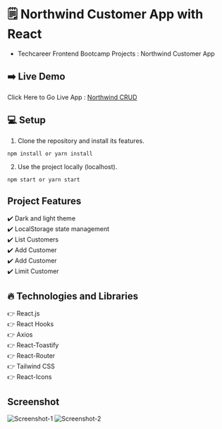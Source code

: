 # 🗒️ Northwind Customer App with React

- Techcareer Frontend Bootcamp Projects : Northwind Customer App

## ➡️ Live Demo

Click Here to Go Live App : [Northwind CRUD](https://furkanlebit7-northwind-crud.netlify.app/)

## :computer: Setup

1. Clone the repository and install its features.

```
npm install or yarn install
```

2. Use the project locally (localhost).

```
npm start or yarn start
```

## Project Features

:heavy_check_mark: Dark and light theme <br />
:heavy_check_mark: LocalStorage state management<br />
:heavy_check_mark: List Customers<br />
:heavy_check_mark: Add Customer<br />
:heavy_check_mark: Add Customer<br />
:heavy_check_mark: Limit Customer<br />

## :fire: Technologies and Libraries

:point_right: React.js <br />
:point_right: React Hooks <br />
:point_right: Axios <br />
:point_right: React-Toastify <br />
:point_right: React-Router <br />
:point_right: Tailwind CSS <br />
:point_right: React-Icons <br />

## Screenshot

![Screenshot-1](https://github.com/furkanlebit7/kodluyoruzilkrepo/assets/59422278/f370d4a4-86e4-4af2-a719-aad1aa78bc31)
![Screenshot-2](https://github.com/furkanlebit7/kodluyoruzilkrepo/assets/59422278/4c603f95-6d0c-4d97-b637-51f893be42b7)
